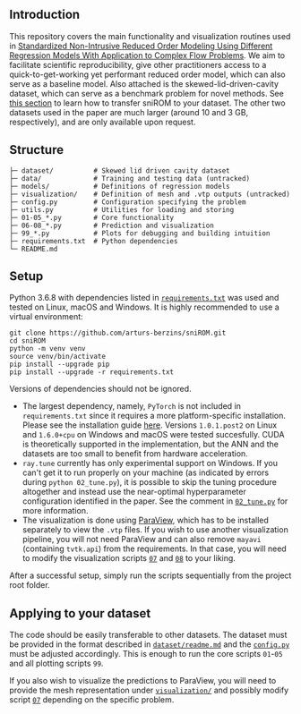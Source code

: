 ## Introduction
This repository covers the main functionality and visualization routines used in [Standardized Non-Intrusive Reduced Order Modeling Using Different Regression Models With Application to Complex Flow Problems](https://arxiv.org/abs/2006.13706). We aim to facilitate scientific reproducibility, give other practitioners access to a quick-to-get-working yet performant reduced order model, which can also serve as a baseline model. Also attached is the skewed-lid-driven-cavity dataset, which can serve as a benchmark problem for novel methods. See [this section](#applying-to-your-dataset) to learn how to transfer sniROM to your dataset. The other two datasets used in the paper are much larger (around 10 and 3 GB, respectively), and are only available upon request.


## Structure
```
├─ dataset/          # Skewed lid driven cavity dataset
├─ data/             # Training and testing data (untracked)
├─ models/           # Definitions of regression models
├─ visualization/    # Definition of mesh and .vtp outputs (untracked)
├─ config.py         # Configuration specifying the problem
├─ utils.py          # Utilities for loading and storing
├─ 01-05_*.py	     # Core functionality
├─ 06-08_*.py	     # Prediction and visualization
├─ 99_*.py           # Plots for debugging and building intuition
├─ requirements.txt  # Python dependencies
└─ README.md
```


## Setup
Python 3.6.8 with dependencies listed in [`requirements.txt`](requirements.txt) was used and tested on Linux, macOS and Windows.
It is highly recommended to use a virtual environment:
```shell
git clone https://github.com/arturs-berzins/sniROM.git
cd sniROM
python -m venv venv
source venv/bin/activate
pip install --upgrade pip
pip install --upgrade -r requirements.txt
```
Versions of dependencies should not be ignored.
- The largest dependency, namely, `PyTorch` is not included in `requirements.txt` since it requires a more platform-specific installation. Please see the installation guide [here](https://pytorch.org/get-started/locally/). Versions `1.0.1.post2` on Linux and `1.6.0+cpu` on Windows and macOS were tested succesfully. CUDA is theoretically supported in the implementation, but the ANN and the datasets are too small to benefit from hardware acceleration.
- `ray.tune` currently has only experimental support on Windows. If you can't get it to run properly on your machine (as indicated by errors during `python 02_tune.py`), it is possible to skip the tuning procedure altogether and instead use the near-optimal hyperparameter configuration identified in the paper. See the comment in [`02_tune.py`](02_tune.py) for more information.
- The visualization is done using [ParaView](https://www.paraview.org/download/), which has to be installed separately to view the `.vtp` files. If you wish to use another visualization pipeline, you will not need ParaView and can also remove `mayavi` (containing `tvtk.api`) from the requirements. In that case, you will need to modify the visualization scripts [`07`](07_visualize_predictions.py) and [`08`](08_visualize_bases.py) to your liking.

After a successful setup, simply run the scripts sequentially from the project root folder.

## Applying to your dataset
The code should be easily transferable to other datasets. The dataset must be provided in the format described in [`dataset/readme.md`](dataset/readme.md) and the [`config.py`](config.py) must be adjusted accordingly. This is enough to run the core scripts `01`-`05` and all plotting scripts `99`.

If you also wish to visualize the predictions to ParaView, you will need to provide the mesh representation under [`visualization/`](visualization) and possibly modify script [`07`](07_visualize_predictions.py) depending on the specific problem.
